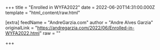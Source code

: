 
+++
title = "Enrolled in WYFA2022"
date = 2022-06-20T14:31:00.000Z
template = "html_content/raw.html"

[extra]
feedName = "AndreGarzia.com"
author = "Andre Alves Garzia"
originalLink = "https://andregarzia.com/2022/06/Enrolled-in-WYFA2022.html"
raw = ""

+++

